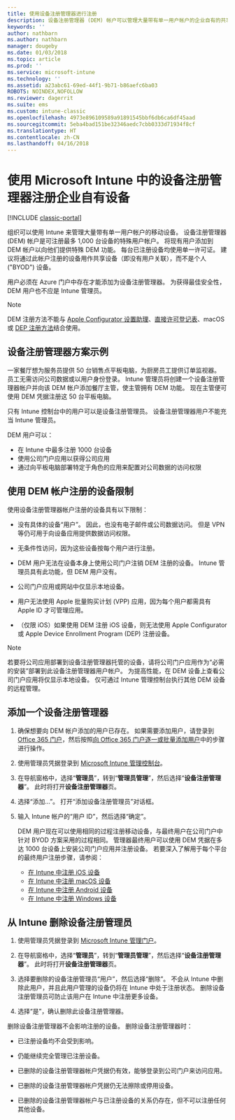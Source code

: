 ```yaml
---
title: 使用设备注册管理器进行注册
description: 设备注册管理器 (DEM) 帐户可以管理大量带有单一用户帐户的企业自有的共享移动设备。
keywords: ''
author: nathbarn
ms.author: nathbarn
manager: dougeby
ms.date: 01/03/2018
ms.topic: article
ms.prod: ''
ms.service: microsoft-intune
ms.technology: ''
ms.assetid: a23abc61-69ed-44f1-9b71-b86aefc6ba03
ROBOTS: NOINDEX,NOFOLLOW
ms.reviewer: dagerrit
ms.suite: ems
ms.custom: intune-classic
ms.openlocfilehash: 4973e896109589a91891545bbf6db6ca6df45aad
ms.sourcegitcommit: 5eba4bad151be32346aedc7cbb0333d71934f8cf
ms.translationtype: HT
ms.contentlocale: zh-CN
ms.lasthandoff: 04/16/2018
---
```

# <a name="enroll-corporate-owned-devices-with-the-device-enrollment-manager-in-microsoft-intune"></a>使用 Microsoft Intune 中的设备注册管理器注册企业自有设备

[!INCLUDE [classic-portal](../includes/classic-portal.md)]

组织可以使用 Intune 来管理大量带有单一用户帐户的移动设备。 设备注册管理器 (DEM) 帐户是可注册最多 1,000 台设备的特殊用户帐户。 将现有用户添加到 DEM 帐户以向他们提供特殊 DEM 功能。 每台已注册设备均使用单一许可证。 建议将通过此帐户注册的设备用作共享设备（即没有用户关联），而不是个人 ("BYOD") 设备。  

用户必须在 Azure 门户中存在才能添加为设备注册管理器。 为获得最佳安全性，DEM 用户也不应是 Intune 管理员。

>[!NOTE]
>DEM 注册方法不能与 [Apple Configurator 设置助理](ios-setup-assistant-enrollment-in-microsoft-intune.md)、[直接许可登记表](ios-direct-enrollment-in-microsoft-intune.md)、macOS 或 [DEP 注册方法](ios-device-enrollment-program-in-microsoft-intune.md)结合使用。

## <a name="example-of-a-device-enrollment-manager-scenario"></a>设备注册管理器方案示例

一家餐厅想为服务员提供 50 台销售点平板电脑，为厨房员工提供订单监视器。 员工无需访问公司数据或以用户身份登录。 Intune 管理员将创建一个设备注册管理器帐户并向该 DEM 帐户添加餐厅主管，使主管拥有 DEM 功能。 现在主管便可使用 DEM 凭据注册这 50 台平板电脑。

只有 Intune 控制台中的用户可以是设备注册管理员。 设备注册管理器用户不能充当 Intune 管理员。

DEM 用户可以：

-   在 Intune 中最多注册 1000 台设备
-   使用公司门户应用以获得公司应用
-   通过向平板电脑部署特定于角色的应用来配置对公司数据的访问权限

## <a name="limitations-of-devices-that-are-enrolled-with-a-dem-account"></a>使用 DEM 帐户注册的设备限制

使用设备注册管理器帐户注册的设备具有以下限制：

  - 没有具体的设备“用户”。 因此，也没有电子邮件或公司数据访问。 但是 VPN 等仍可用于向设备应用提供数据访问权限。

  - 无条件性访问，因为这些设备按每个用户进行注册。

  - DEM 用户无法在设备本身上使用公司门户注销 DEM 注册的设备。 Intune 管理员具有此功能，但 DEM 用户没有。

  - 公司门户应用或网站中仅显示本地设备。

  - 用户无法使用 Apple 批量购买计划 (VPP) 应用，因为每个用户都需具有 Apple ID 才可管理应用。

  - （仅限 iOS）如果使用 DEM 注册 iOS 设备，则无法使用 Apple Configurator 或 Apple Device Enrollment Program (DEP) 注册设备。

> [!NOTE]
> 若要将公司应用部署到设备注册管理器托管的设备，请将公司门户应用作为“必需的安装”部署到此设备注册管理器用户帐户。
> 为提高性能，在 DEM 设备上查看公司门户应用将仅显示本地设备。 仅可通过 Intune 管理控制台执行其他 DEM 设备的远程管理。


## <a name="add-a-device-enrollment-manager"></a>添加一个设备注册管理器

1. 确保想要向 DEM 帐户添加的用户已存在。 如果需要添加用户，请登录到 [Office 365 门户](https://go.microsoft.com/fwlink/p/?LinkId=698854)，然后按照[向 Office 365 门户逐一或批量添加用户](https://support.office.com/article/Add-users-individually-or-in-bulk-to-Office-365-Admin-Help-1970f7d6-03b5-442f-b385-5880b9c256ec)中的步骤进行操作。

2. 使用管理员凭据登录到 [Microsoft Intune 管理控制台](https://manage.microsoft.com)。

3. 在导航窗格中，选择“**管理员**”，转到“**管理员管理**”，然后选择“**设备注册管理器**”。 此时将打开**设备注册管理器**页。

4. 选择“添加…”。 打开“添加设备注册管理员”对话框。

5. 输入 Intune 帐户的“用户 ID”，然后选择“确定”。

   DEM 用户现在可以使用相同的过程注册移动设备，与最终用户在公司门户中针对 BYOD 方案采用的过程相同。 管理器最终用户可以使用 DEM 凭据在多达 1000 台设备上安装公司门户应用并注册设备。 若要深入了解用于每个平台的最终用户注册步骤，请参阅：

   - [在 Intune 中注册 iOS 设备](https://docs.microsoft.com/intune-user-help/enroll-your-device-in-intune-ios)
   - [在 Intune 中注册 macOS 设备](https://docs.microsoft.com/intune-user-help/enroll-your-device-in-intune-macos)
   - [在 Intune 中注册 Android 设备](https://docs.microsoft.com/intune-user-help/enroll-your-device-in-intune-android)
   - [在 Intune 中注册 Windows 设备](https://docs.microsoft.com/intune-user-help/enroll-your-device-in-intune-windows)

## <a name="delete-a-device-enrollment-manager-from-intune"></a>从 Intune 删除设备注册管理员

1.  使用管理员凭据登录到 [Microsoft Intune 管理门户](https://manage.microsoft.com)。

2.  在导航窗格中，选择“**管理员**”，转到“**管理员管理**”，然后选择“**设备注册管理器**”。 此时将打开**设备注册管理器**页。

3.  选择要删除的设备注册管理员“用户”，然后选择“删除”。 不会从 Intune 中删除此用户，并且此用户管理的设备仍将在 Intune 中处于注册状态。 删除设备注册管理员可防止该用户在 Intune 中注册更多设备。

4.  选择“是”，确认删除此设备注册管理器。

删除设备注册管理器不会影响注册的设备。 删除设备注册管理器时：

-   已注册设备均不会受到影响。

-   仍能继续完全管理已注册设备。

-   已删除的设备注册管理器帐户凭据仍有效，能够登录到公司门户来访问应用。

-   已删除的设备注册管理器帐户凭据仍无法擦除或停用设备。

-   已删除的设备注册管理器帐户与已注册设备的关系仍存在，但不可以注册任何其他设备。
